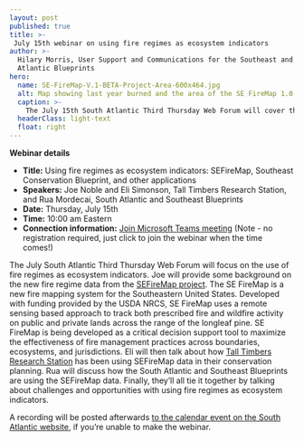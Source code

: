 ```yaml
---
layout: post
published: true
title: >-
 July 15th webinar on using fire regimes as ecosystem indicators
author: >-
  Hilary Morris, User Support and Communications for the Southeast and South
  Atlantic Blueprints
hero:
  name: SE-FireMap-V.1-BETA-Project-Area-600x464.jpg
  alt: Map showing last year burned and the area of the SE FireMap 1.0 Beta.
  caption: >-
    The July 15th South Atlantic Third Thursday Web Forum will cover the new SEFireMap data.
  headerClass: light-text
  float: right
---
```

**Webinar details**

- **Title:** Using fire regimes as ecosystem indicators: SEFireMap, Southeast Conservation Blueprint, and other applications
- **Speakers:** Joe Noble and Eli Simonson, Tall Timbers Research Station, and Rua Mordecai, South Atlantic and Southeast Blueprints
- **Date:** Thursday, July 15th
- **Time:** 10:00 am Eastern
- **Connection information:** [Join Microsoft Teams meeting](https://teams.microsoft.com/l/meetup-join/19%3ameeting_MjliZmYyN2EtOWY1Yi00N2FjLTkyOTYtZWRiNTJkNjAyNGIy%40thread.v2/0?context=%7b%22Tid%22%3a%220693b5ba-4b18-4d7b-9341-f32f400a5494%22%2c%22Oid%22%3a%22765228b1-d0d0-4438-812e-51cbb57819f1%22%7d) (Note - no registration required, just click to join the webinar when the time comes!)

The July South Atlantic Third Thursday Web Forum will focus on the use of fire regimes as ecosystem indicators.<!--more--> Joe will provide some background on the new fire regime data from the [SEFireMap project](https://www.landscapepartnership.org/key-issues/wildland-fire/fire-mapping/regional-fire-mapping/se-firemap). The SE FireMap is a new fire mapping system for the Southeastern United States. Developed with funding provided by the USDA NRCS, SE FireMap uses a remote sensing based approach to track both prescribed fire and wildfire activity on public and private lands across the range of the longleaf pine. SE FireMap is being developed as a critical decision support tool to maximize the effectiveness of fire management practices across boundaries, ecosystems, and jurisdictions. Eli will then talk about how [Tall Timbers Research Station](https://talltimbers.org/) has been using SEFireMap data in their conservation planning. Rua will discuss how the South Atlantic and Southeast Blueprints are using the SEFireMap data. Finally, they’ll all tie it together by talking about challenges and opportunities with using fire regimes as ecosystem indicators.

A recording will be posted afterwards [to the calendar event on the South Atlantic website](https://www.southatlanticlcc.org/event/third-thursday-web-forum-using-fire-regimes-as-ecosystem-indicators/), if you’re unable to make the webinar.

